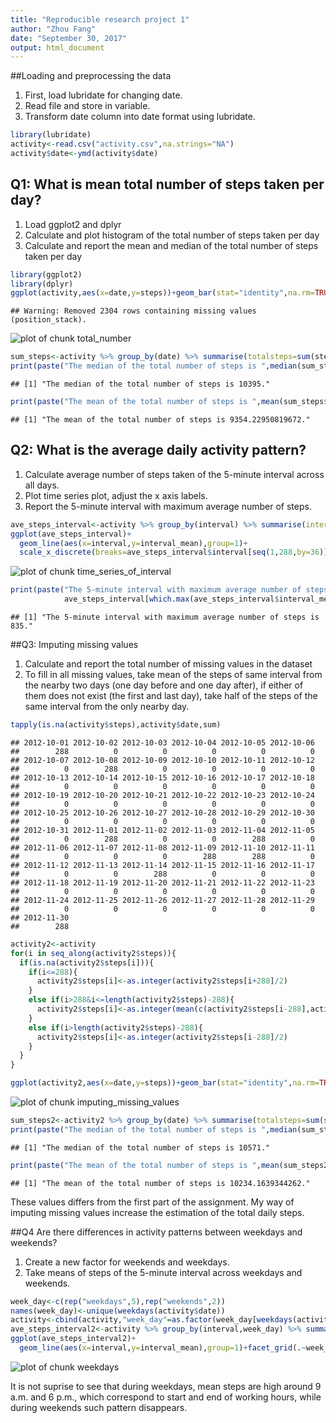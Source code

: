```yaml
---
title: "Reproducible research project 1"
author: "Zhou Fang"
date: "September 30, 2017"
output: html_document
---
```




##Loading and preprocessing the data

1. First, load lubridate for changing date.
2. Read file and store in variable.
3. Transform date column into date format using lubridate. 


```r
library(lubridate)
activity<-read.csv("activity.csv",na.strings="NA")
activity$date<-ymd(activity$date)
```

## Q1: What is mean total number of steps taken per day?
1. Load ggplot2 and dplyr
2. Calculate and plot histogram of the total number of steps taken per day
3. Calculate and report the mean and median of the total number of steps taken per day


```r
library(ggplot2)
library(dplyr)
ggplot(activity,aes(x=date,y=steps))+geom_bar(stat="identity",na.rm=TRUE)
```

```
## Warning: Removed 2304 rows containing missing values (position_stack).
```

![plot of chunk total_number](figure/total_number-1.png)

```r
sum_steps<-activity %>% group_by(date) %>% summarise(totalsteps=sum(steps,na.rm=TRUE))
print(paste("The median of the total number of steps is ",median(sum_steps$totalsteps),".",sep=""))
```

```
## [1] "The median of the total number of steps is 10395."
```

```r
print(paste("The mean of the total number of steps is ",mean(sum_steps$totalsteps),".",sep=""))
```

```
## [1] "The mean of the total number of steps is 9354.22950819672."
```

## Q2: What is the average daily activity pattern?
1. Calculate average number of steps taken of the 5-minute interval across all days.
2. Plot time series plot, adjust the x axis labels.
3. Report the 5-minute interval with maximum average number of steps.


```r
ave_steps_interval<-activity %>% group_by(interval) %>% summarise(interval_mean=mean(steps,na.rm=TRUE))
ggplot(ave_steps_interval)+
  geom_line(aes(x=interval,y=interval_mean),group=1)+
  scale_x_discrete(breaks=ave_steps_interval$interval[seq(1,288,by=36)])
```

![plot of chunk time_series_of_interval](figure/time_series_of_interval-1.png)

```r
print(paste("The 5-minute interval with maximum average number of steps is ",
            ave_steps_interval[which.max(ave_steps_interval$interval_mean),1][[1]],".",sep=""))
```

```
## [1] "The 5-minute interval with maximum average number of steps is 835."
```

##Q3: Imputing missing values
1. Calculate and report the total number of missing values in the dataset
2. To fill in all missing values, take mean of the steps of same interval from the nearby two days (one day before and one day after), if either    of them does not exist (the first and last day), take half of the steps of the same interval from the only nearby day.


```r
tapply(is.na(activity$steps),activity$date,sum)
```

```
## 2012-10-01 2012-10-02 2012-10-03 2012-10-04 2012-10-05 2012-10-06 
##        288          0          0          0          0          0 
## 2012-10-07 2012-10-08 2012-10-09 2012-10-10 2012-10-11 2012-10-12 
##          0        288          0          0          0          0 
## 2012-10-13 2012-10-14 2012-10-15 2012-10-16 2012-10-17 2012-10-18 
##          0          0          0          0          0          0 
## 2012-10-19 2012-10-20 2012-10-21 2012-10-22 2012-10-23 2012-10-24 
##          0          0          0          0          0          0 
## 2012-10-25 2012-10-26 2012-10-27 2012-10-28 2012-10-29 2012-10-30 
##          0          0          0          0          0          0 
## 2012-10-31 2012-11-01 2012-11-02 2012-11-03 2012-11-04 2012-11-05 
##          0        288          0          0        288          0 
## 2012-11-06 2012-11-07 2012-11-08 2012-11-09 2012-11-10 2012-11-11 
##          0          0          0        288        288          0 
## 2012-11-12 2012-11-13 2012-11-14 2012-11-15 2012-11-16 2012-11-17 
##          0          0        288          0          0          0 
## 2012-11-18 2012-11-19 2012-11-20 2012-11-21 2012-11-22 2012-11-23 
##          0          0          0          0          0          0 
## 2012-11-24 2012-11-25 2012-11-26 2012-11-27 2012-11-28 2012-11-29 
##          0          0          0          0          0          0 
## 2012-11-30 
##        288
```

```r
activity2<-activity
for(i in seq_along(activity2$steps)){
  if(is.na(activity2$steps[i])){
    if(i<=288){
      activity2$steps[i]<-as.integer(activity2$steps[i+288]/2)
    }
    else if(i>288&i<=length(activity2$steps)-288){
      activity2$steps[i]<-as.integer(mean(c(activity2$steps[i-288],activity2$steps[i+288]),na.rm=TRUE))
    }
    else if(i>length(activity2$steps)-288){
      activity2$steps[i]<-as.integer(activity2$steps[i-288]/2)
    }
  }
}

ggplot(activity2,aes(x=date,y=steps))+geom_bar(stat="identity",na.rm=TRUE)
```

![plot of chunk imputing_missing_values](figure/imputing_missing_values-1.png)

```r
sum_steps2<-activity2 %>% group_by(date) %>% summarise(totalsteps=sum(steps,na.rm=TRUE))
print(paste("The median of the total number of steps is ",median(sum_steps2$totalsteps),".",sep=""))
```

```
## [1] "The median of the total number of steps is 10571."
```

```r
print(paste("The mean of the total number of steps is ",mean(sum_steps2$totalsteps),".",sep=""))
```

```
## [1] "The mean of the total number of steps is 10234.1639344262."
```

These values differs from the first part of the assignment. My way of imputing missing values increase the estimation of the total daily steps.

##Q4 Are there differences in activity patterns between weekdays and weekends?
1. Create a new factor for weekends and weekdays.
2. Take means of steps of the 5-minute interval across weekdays and weekends.


```r
week_day<-c(rep("weekdays",5),rep("weekends",2))
names(week_day)<-unique(weekdays(activity$date))
activity<-cbind(activity,"week_day"=as.factor(week_day[weekdays(activity$date)]))
ave_steps_interval2<-activity %>% group_by(interval,week_day) %>% summarise(interval_mean=mean(steps,na.rm=TRUE))
ggplot(ave_steps_interval2)+
  geom_line(aes(x=interval,y=interval_mean),group=1)+facet_grid(.~week_day)
```

![plot of chunk weekdays](figure/weekdays-1.png)

It is not suprise to see that during weekdays, mean steps are high around 9 a.m. and 6 p.m., which correspond to start and end of working hours, while during weekends such pattern disappears.
